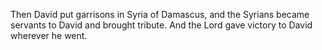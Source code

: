 Then David put garrisons in Syria of Damascus, and the Syrians became servants to David and brought tribute. And the Lord gave victory to David wherever he went.
